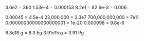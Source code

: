 3.6e2 = 360
1.53e-4 = 0.000153
8.2e1 = 82
6e-3 = 0.006

0.00045 = 4.5e-4
23,000,000 = 2.3e7
700,000,000,000 = 7e11
0.00000000000000000001 = 1e-20
0.000098 = 9.8e-6

8.3e18 g = 8.3 Eg
3.91e15 g = 3.91 Pg